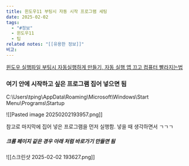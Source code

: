 ```yaml
---
title: 윈도우11 부팅시 자동 시작 프로그램 세팅
date: 2025-02-02
tags:
  - "#정보"
  - 윈도우11
  - 팁
related notes: "[[유용한 정보]]"
비고:
---
```

[윈도우 실행파일 부팅시 자동실행하게 만들기, 자동 실행 앱 끄고 컴퓨터 빨라지는법](https://loginshin.tistory.com/17)

### 여기 안에 시작하고 싶은 프로그램 집어 넣으면 됨
C:\Users\tping\AppData\Roaming\Microsoft\Windows\Start Menu\Programs\Startup

![[Pasted image 20250202193957.png]]

참고로 마지막에 집어 넣은 프로그램을 먼저 실행함. 넣을 때 생각하면서 ㄱㄱㄱ


##### 크롬 페이지 같은 경우 아래 처럼 바로가기 만들면 됨
![[스크린샷 2025-02-02 193627.png]]